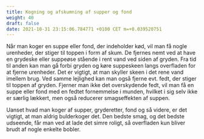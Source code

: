 ```yaml
---
title: Kogning og afskumning af supper og fond
weight: 40
draft: false
date: 2021-10-31 23:15:06.784771 +0100 CET m=+0.039520751
---
```



Når man koger en suppe eller fond, der indeholder kød, vil man få nogle
urenheder, der stiger til toppen i form af skum. De fjernes nemt ved at
have en grydeske eller suppeøse stående i rent vand ved siden af gryden.
Fra tid til anden kan man gå forbi gryden og køre suppeskeen langs
overfladen for at fjerne urenheder. Det er vigtigt, at man skyller skeen
i det rene vand imellem brug. Ved samme lejlighed kan man også fjerne
evt. fedt, der stiger til toppen af gryden. Fjerner man ikke det
overskydende fedt, vil man få en suppe eller fond med en fedtet
fornemmelse i munden, hvilket i sig selv ikke er særlig lækkert, men
også reducerer smagseffekten af suppen.

Uanset hvad man koger af supper, gryderetter, fond og så videre, er det
vigtigt, at man aldrig bulderkoger det. Den bedste smag, og det bedste
udseende, får man ved at lade det simre roligt, så overfladen kun bliver
brudt af nogle enkelte bobler.

